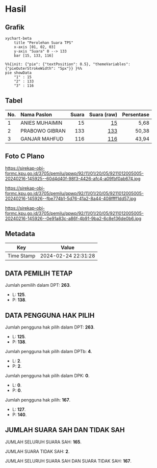 # Hasil

## Grafik

```mermaid
xychart-beta
    title "Perolehan Suara TPS"
    x-axis [01, 02, 03]
    y-axis "Suara" 0 --> 133
    bar [15, 133, 116]
```

```mermaid
%%{init: {"pie": {"textPosition": 0.5}, "themeVariables": {"pieOuterStrokeWidth": "5px"}} }%%
pie showData
    "1" : 15
    "2" : 133
    "3" : 116
```

## Tabel

| No. | Nama Paslon    | Suara | Suara (raw) | Persentase |
|:--- |:-------------- | -----:| -----------:| ----------:|
| 1   | ANIES MUHAIMIN | 15    | [15][p-1]   | 5,68       |
| 2   | PRABOWO GIBRAN | 133   | [133][p-2]  | 50,38      |
| 3   | GANJAR MAHFUD  | 116   | [116][p-3]  | 43,94      |


[p-1]: https://github.com/gigit-pemilu/pemilu-2024-92-papua-barat/blob/main/pilpres/hitung-suara/sub/92-papua-barat/sub/11-manokwari-selatan/sub/01-ransiki/sub/2005-sabri/sub/005-tps/sub/paslon-1.txt
[p-2]: https://github.com/gigit-pemilu/pemilu-2024-92-papua-barat/blob/main/pilpres/hitung-suara/sub/92-papua-barat/sub/11-manokwari-selatan/sub/01-ransiki/sub/2005-sabri/sub/005-tps/sub/paslon-2.txt
[p-3]: https://github.com/gigit-pemilu/pemilu-2024-92-papua-barat/blob/main/pilpres/hitung-suara/sub/92-papua-barat/sub/11-manokwari-selatan/sub/01-ransiki/sub/2005-sabri/sub/005-tps/sub/paslon-3.txt

## Foto C Plano

https://sirekap-obj-formc.kpu.go.id/3705/pemilu/ppwp/92/11/01/20/05/9211012005005-20240216-145925--60d4d40f-98f3-4426-afc4-a09fbf0ab674.jpg

https://sirekap-obj-formc.kpu.go.id/3705/pemilu/ppwp/92/11/01/20/05/9211012005005-20240216-145926--fbe774b1-5d76-41a2-8a44-408ffff1dd57.jpg

https://sirekap-obj-formc.kpu.go.id/3705/pemilu/ppwp/92/11/01/20/05/9211012005005-20240216-145926--0e91a83c-a86f-4b91-9ba2-6c8e136de0b6.jpg


## Metadata

| Key        | Value               |
| ---------- | ------------------- |
| Time Stamp | 2024-02-24 22:31:28 |


## DATA PEMILIH TETAP

Jumlah pemilih dalam DPT: **263**.
 * L: **125**.
 * P: **138**.

## DATA PENGGUNA HAK PILIH

Jumlah pengguna hak pilih dalam DPT: **263**.
 * L: **125**.
 * P: **138**.

Jumlah pengguna hak pilih dalam DPTb: **4**.
 * L: **2**.
 * P: **2**.

Jumlah pengguna hak pilih dalam DPK: **0**.
 * L: **0**.
 * P: **0**.

Jumlah pengguna hak pilih: **167**.
 * L: **127**.
 * P: **140**.

## JUMLAH SUARA SAH DAN TIDAK SAH

JUMLAH SELURUH SUARA SAH: **165**.

JUMLAH SUARA TIDAK SAH: **2**.

JUMLAH SELURUH SUARA SAH DAN SUARA TIDAK SAH: **167**.


